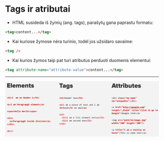 # Tags ir atributai

* HTML susideda iš žymių (ang. tags), parašytų gana paprastu formatu:

```html
<tag>content...</tag>
```

* Kai kuriose žymose nėra turinio, todėl jos užsidaro savaime:

```html
<tag />
```

* Kai kurios žymos taip pat turi atributus perduoti duomenis elementui:

```html
<tag attribute-name="attribute-value">content...</tag>
```
---
![Elementai, žymos, atributai](image/html_elements_tags_attributes.png)
